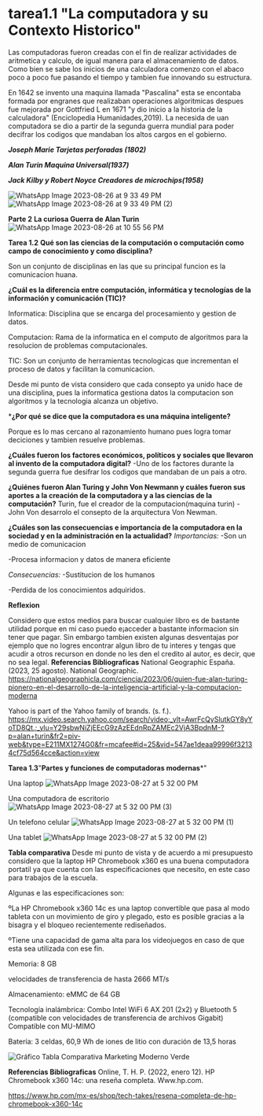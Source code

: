 # tarea1.1 "La computadora y su Contexto Historico"
Las computadoras fueron creadas con el fin de realizar actividades de aritmetica y calculo, de igual manera para el almacenamiento de datos. Como bien se sabe los inicios de una calculadora comenzo con el abaco poco a poco fue pasando el tiempo y tambien fue innovando su estructura.

En 1642 se invento una maquina llamada "Pascalina" esta se encontaba formada por engranes que realizaban operaciones algoritmicas despues fue mejorada por Gottfried L en 1671 "y dio inicio a la historia de la calculadora" (Enciclopedia Humanidades,2019).
La necesida de uan computadora se dio a partir de la segunda guerra mundial para poder decifrar los codigos que mandaban los altos cargos en el gobierno.

 ***Joseph Marie Tarjetas perforadas (1802)***

***Alan Turin Maquina Universal(1937)***

***Jack Kilby y Robert Noyce Creadores de microchips(1958)***

![WhatsApp Image 2023-08-26 at 9 33 49 PM](https://github.com/LilianaRS10/tarea1.1/assets/142177637/805170a7-5e8d-4ab5-9362-2d4fe7e087c4)
![WhatsApp Image 2023-08-26 at 9 33 49 PM (2)](https://github.com/LilianaRS10/tarea1.1/assets/142177637/fa71ac83-91d2-4c90-b51f-a5bc33e21562)

**Parte 2** **La curiosa Guerra de Alan Turin**
![WhatsApp Image 2023-08-26 at 10 55 56 PM](https://github.com/LilianaRS10/Informatica/assets/142177637/fda24fd6-4519-402a-adb1-362098c4615b)

**Tarea 1.2**
**Qué son las ciencias de la computación o computación como campo de conocimiento y como disciplina?**

Son un conjunto de disciplinas en las que su principal funcion es la comunicacion huana.

**¿Cuál es la diferencia entre computación, informática y tecnologías de la información y comunicación (TIC)?**

Informatica: Disciplina que se encarga del procesamiento y gestion de datos.

Computacion: Rama de la informatica en el computo de algoritmos para la resolucion de problemas computacionales.

TIC: Son un conjunto de herramientas tecnologicas que incrementan el proceso de datos y facilitan la comunicacion.

Desde mi punto de vista considero que cada consepto ya unido hace de una disciplina, pues la informatica gestiona datos la computacion son algoritmos y la tecnologia alcanza un objetivo.

***¿Por qué se dice que la computadora es una máquina inteligente?**

Porque es lo mas cercano al razonamiento humano pues logra tomar deciciones y tambien resuelve problemas.

**¿Cuáles fueron los factores económicos, políticos y sociales que llevaron al invento de la computadora digital?**
-Uno de los factores durante la segunda guerra fue desifrar los codigos que mandaban de un pais a otro.

**¿Quiénes fueron Alan Turing y John Von Newmann y cuáles fueron sus aportes a la creación de la computadora y a las ciencias de la computación?**
Turin, fue el creador de la computacion(maquina turin)
-John Von desarrolo el consepto de la arquitectura Von Newman.

**¿Cuáles son las consecuencias e importancia de la computadora en la sociedad y en la administración en la actualidad?**
*Importancias:* -Son un medio de comunicacion 

-Procesa informacion y datos de manera eficiente

*Consecuencias:* -Sustitucion de los humanos 

-Perdida de los conocimientos adquiridos.

**Reflexion**

Considero que estos medios para buscar cualquier libro es de bastante utilidad porque en mi caso puedo e¡acceder a bastante informacion sin tener que pagar.
Sin embargo tambien existen algunas desventajas por ejemplo que no logres encontrar algun libro de tu interes y tengas que acudir a otros recurson en donde no les den el credito al autor, es decir, que no sea legal.
**Referencias Bibliograficas**
National Geographic España. (2023, 25 agosto). National Geographic. https://nationalgeographicla.com/ciencia/2023/06/quien-fue-alan-turing-pionero-en-el-desarrollo-de-la-inteligencia-artificial-y-la-computacion-moderna

Yahoo is part of the Yahoo family of brands. (s. f.). https://mx.video.search.yahoo.com/search/video;_ylt=AwrFcQySlutkGY8yYoTD8Qt.;_ylu=Y29sbwNiZjEEcG9zAzEEdnRpZAMEc2VjA3BpdnM-?p=alan+turin&fr2=piv-web&type=E211MX1274G0&fr=mcafee#id=25&vid=547ae1deaa99996f32134cf75d564cce&action=view

**Tarea 1.3**"**Partes y funciones de computadoras modernas***"

Una laptop
![WhatsApp Image 2023-08-27 at 5 32 00 PM](https://github.com/LilianaRS10/Informatica/assets/142177637/bf67eafd-458e-4109-8a6d-d60456091b50)

Una computadora de escritorio
![WhatsApp Image 2023-08-27 at 5 32 00 PM (3)](https://github.com/LilianaRS10/Informatica/assets/142177637/bb0efab6-96f0-47d0-ae7f-3cd42129f4c8)

Un telefono celular
![WhatsApp Image 2023-08-27 at 5 32 00 PM (1)](https://github.com/LilianaRS10/Informatica/assets/142177637/7dc5832b-1bd9-4bc7-9782-25eb14106f45)

Una tablet 
![WhatsApp Image 2023-08-27 at 5 32 00 PM (2)](https://github.com/LilianaRS10/Informatica/assets/142177637/9dc01978-6f36-4af1-85e3-9107fe812d3c)


**Tabla comparativa**
Desde mi punto de vista y de acuerdo a mi presupuesto considero que la laptop HP Chromebook x360 es una buena computadora portatil ya que cuenta con las especificaciones que necesito, en este caso para trabajos de la escuela.

Algunas e las especificaciones son: 

ºLa HP Chromebook x360 14c es una laptop convertible que pasa al modo tableta con un movimiento de giro y plegado, esto es posible gracias a la bisagra y el bloqueo recientemente rediseñados. 

ºTiene una capacidad de gama alta para los videojuegos en caso de que esta sea utilizada con ese fin.

Memoria: 8 GB 

velocidades de transferencia de hasta 2666 MT/s

Almacenamiento: eMMC de 64 GB

Tecnología inalámbrica: Combo Intel WiFi 6 AX 201 (2x2) y Bluetooth 5 (compatible con velocidades de transferencia de archivos Gigabit) Compatible con MU-MIMO

Batería: 3 celdas, 60,9 Wh de iones de litio con duración de 13,5 horas

![Gráfico Tabla Comparativa Marketing Moderno Verde](https://github.com/LilianaRS10/Informatica/assets/142177637/d46c2a19-a65f-4248-ab3e-6cf3a2ad720f)

**Referencias Bibliograficas**
Online, T. H. P. (2022, enero 12). HP Chromebook x360 14c: una reseña completa. Www.hp.com. 

https://www.hp.com/mx-es/shop/tech-takes/resena-completa-de-hp-chromebook-x360-14c

